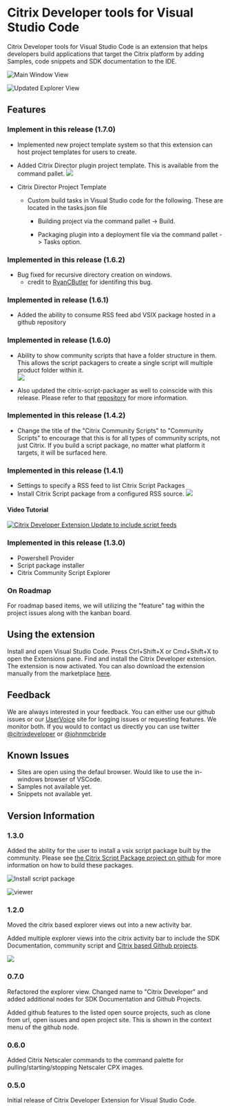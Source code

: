 # Citrix Developer tools for Visual Studio Code

Citrix Developer tools for Visual Studio Code is an extension that helps developers build applications that target the Citrix platform by adding Samples, code snippets and SDK documentation to the IDE.

![Main Window View](images/maindemo.gif)

![Updated Explorer View](images/mainview.png)

## Features

### Implement in this release (1.7.0)

- Implemented new project template system so that this extension can host project templates for users to create.

- Added Citrix Director plugin project template. This is available from the command pallet.
![](images/plugindemo-1.gif)

- Citrix Director Project Template

    - Custom build tasks in Visual Studio code for the following. These are located in the tasks.json file
        
        - Building project via the command pallet -> Build.

        - Packaging plugin into a deployment file via the command pallet -> Tasks option.

### Implemented in this release (1.6.2)

- Bug fixed for recursive directory creation on windows.
    * credit to [RyanCButler](http://www.twitter.com/Ryan_C_Butler) for identifing this bug.

### Implemented in release (1.6.1)

- Added the ability to consume RSS feed abd VSIX package hosted in a github repository

### Implemented in release (1.6.0)
- Ability to show community scripts that have a folder structure in them. This allows the script packagers to create a single script will multiple product folder within it.  
![](images/communityscripts-tree.png)

- Also updated the citrix-script-packager as well to coinscide with this release. Please refer to that [repository](https://github.com/citrix/citrix-script-packager) for more information.

### Implemented in this release (1.4.2)

- Change the title of the "Citrix Community Scripts" to "Community Scripts" to encourage that this is for all types of community scripts, not just Citrix. If you build a script package, no matter what platform it targets, it will be surfaced here.

### Implemented in this release (1.4.1)

- Settings to specify a RSS feed to list Citrix Script Packages
- Install Citrix Script package from a configured RSS source.
![](images/vscode-update141.png)

#### Video Tutorial
[![Citrix Developer Extension Update to include script feeds](https://img.youtube.com/vi/DZ4CcWIyT-Y/0.jpg)](https://www.youtube.com/watch?v=DZ4CcWIyT-Y)

### Implemented in this release (1.3.0)

- Powershell Provider
- Script package installer
- Citrix Community Script Explorer

### On Roadmap

For roadmap based items, we will utilizing the "feature" tag within the project issues along with the kanban board.

## Using the extension

Install and open Visual Studio Code. Press Ctrl+Shift+X or Cmd+Shift+X to open the Extensions pane. Find and install the Citrix Developer extension.  The extension is now activated. You can also download the extension manually from the marketplace [here](https://marketplace.visualstudio.com/items?itemName=CitrixDeveloper.citrixdeveloper-vscode).

## Feedback

We are always interested in your feedback. You can either use our github issues or our [UserVoice](http://www.tinyurl.com/citrixuservoice) site for logging issues or requesting features. We monitor both. If you would to contact us directly you can use twitter [@citrixdeveloper](https://www.twitter.com/citrixdeveloper) or [@johnmcbride](http://www.twitter.com/johnmcbride)

## Known Issues

- Sites are open using the defaul browser. Would like to use the in-windows browser of VSCode.
- Samples not available yet.
- Snippets not available yet.

## Version Information

### 1.3.0

Added the ability for the user to install a vsix script package built by the community. Please see [the Citrix Script Package project on github](https://github.com/citrix/citrix-script-packager) for more information on how to build these packages.

![Install script package](images/installpackage-cmd.png)

![viewer](images/packageviewer.png)

### 1.2.0

Moved the citrix based explorer views out into a new activity bar.

Added multiple explorer views into the citrix activity bar to include the SDK Documentation, community script and [Citrix based Github projects](https://www.github.com/citrix).

![](images/explorerbar-main.png)

### 0.7.0

Refactored the explorer view. Changed name to "Citrix Developer" and added additional nodes for SDK Documentation and Github Projects.

Added github features to the listed open source projects, such as clone from url, open issues and open project site. This is shown in the context menu of the github node.

### 0.6.0

Added Citrix Netscaler commands to the command palette for pulling/starting/stopping Netscaler CPX images.

### 0.5.0

Initial release of Citrix Developer Extension for Visual Studio Code.
